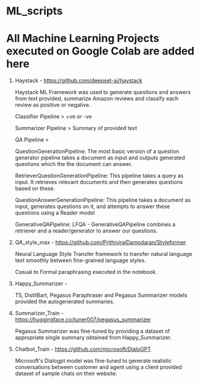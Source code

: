 # ML_scripts
All Machine Learning Projects executed on Google Colab are added here
=
1. Haystack - https://github.com/deepset-ai/haystack

   Haystack ML Framework was used to generate questions and answers from text provided, summarize Amazon reviews and classify each review as positive or negative.

   Classifier Pipeline > +ve or -ve

   Summarizer Pipeline > Summary of provided text

   QA Pipeline > 

   QuestionGenerationPipeline: The most basic version of a question generator pipeline takes a document as input and outputs generated questions which the the                                                 document can answer.
              
   RetrieverQuestionGenerationPipeline: This pipeline takes a query as input. It retrieves relevant documents and then generates questions based on these.

   QuestionAnswerGenerationPipeline: This pipeline takes a document as input, generates questions on it, and attempts to answer these questions using a Reader model

   GenerativeQAPipeline: LFQA - GenerativeQAPipeline combines a retriever and a reader/generator to answer our questions.


2. QA_style_max - https://github.com/PrithivirajDamodaran/Styleformer

   Neural Language Style Transfer framework to transfer natural language text smoothly between fine-grained language styles.
   
   Casual to Formal paraphrasing executed in the notebook.


3. Happy_Summarizer - 

   T5, DistilBart, Pegasus Paraphraser and Pegasus Summarizer models provided the autogenerated summaries.


4. Summarizer_Train - https://huggingface.co/tuner007/pegasus_summarizer

   Pegasus Summarizer was fine-tuned by providing a dataset of appropriate single summary obtained from Happy_Summarizer.


5. Chatbot_Train - https://github.com/microsoft/DialoGPT

   Microsoft's Dialogpt model was fine-tuned to generate realistic conversations between customer and agent using a client provided dataset of sample chats on their website.
